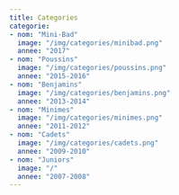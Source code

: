 ```yaml
---
title: Categories
categorie:
- nom: "Mini-Bad"
  image: "/img/categories/minibad.png"
  annee: "2017"
- nom: "Poussins"
  image: "/img/categories/poussins.png"
  annee: "2015-2016"
- nom: "Benjamins"
  image: "/img/categories/benjamins.png"
  annee: "2013-2014"
- nom: "Minimes"
  image: "/img/categories/minimes.png"
  annee: "2011-2012"
- nom: "Cadets"
  image: "/img/categories/cadets.png"
  annee: "2009-2010"
- nom: "Juniors"
  image: "/"
  annee: "2007-2008"
---
```

